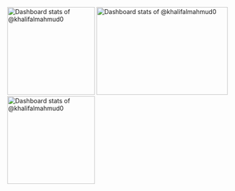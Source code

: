 <picture><source media="(prefers-color-scheme: dark)" srcset="https://myreadme.vercel.app/api/embed/khalifalmahmud0?panels=userstatistics,commitgraph"  height="200"><img alt="Dashboard stats of @khalifalmahmud0" src="https://myreadme.vercel.app/api/embed/khalifalmahmud0?panels=userstatistics,commitgraph"  height="200"></picture>
<picture><source media="(prefers-color-scheme: dark)" srcset="https://myreadme.vercel.app/api/embed/khalifalmahmud0?panels=toprepositories" width="300"  height="200"><img alt="Dashboard stats of @khalifalmahmud0" src="https://myreadme.vercel.app/api/embed/khalifalmahmud0?panels=toprepositories" width="300" height="200"></picture>
<picture><source media="(prefers-color-scheme: dark)" srcset="https://myreadme.vercel.app/api/embed/khalifalmahmud0?panels=toplanguages"  height="200"><img alt="Dashboard stats of @khalifalmahmud0" src="https://myreadme.vercel.app/api/embed/khalifalmahmud0?panels=toplanguages"  height="200"></picture>
